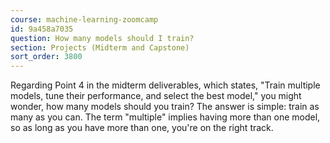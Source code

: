 ```yaml
---
course: machine-learning-zoomcamp
id: 9a458a7035
question: How many models should I train?
section: Projects (Midterm and Capstone)
sort_order: 3800
---
```


Regarding Point 4 in the midterm deliverables, which states, "Train multiple models, tune their performance, and select the best model," you might wonder, how many models should you train? The answer is simple: train as many as you can. The term "multiple" implies having more than one model, so as long as you have more than one, you're on the right track.

